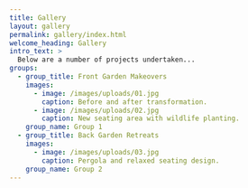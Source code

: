```yaml
---
title: Gallery
layout: gallery
permalink: gallery/index.html
welcome_heading: Gallery
intro_text: >
  Below are a number of projects undertaken...
groups:
  - group_title: Front Garden Makeovers
    images:
      - image: /images/uploads/01.jpg
        caption: Before and after transformation.
      - image: /images/uploads/02.jpg
        caption: New seating area with wildlife planting.
    group_name: Group 1
  - group_title: Back Garden Retreats
    images:
      - image: /images/uploads/03.jpg
        caption: Pergola and relaxed seating design.
    group_name: Group 2
---
```


